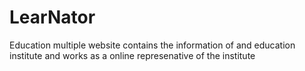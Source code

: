 # LearNator
Education multiple website contains the information of and education institute and works as a online represenative of the institute
